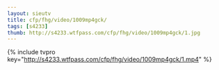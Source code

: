 ```yaml
--- 
layout: sieutv
title: cfp/fhg/video/1009mp4gck/
tags: [s4233]
thumb: http://s4233.wtfpass.com/cfp/fhg/video/1009mp4gck/1.jpg
---
```

{% include tvpro key="http://s4233.wtfpass.com/cfp/fhg/video/1009mp4gck/1.mp4" %} 
